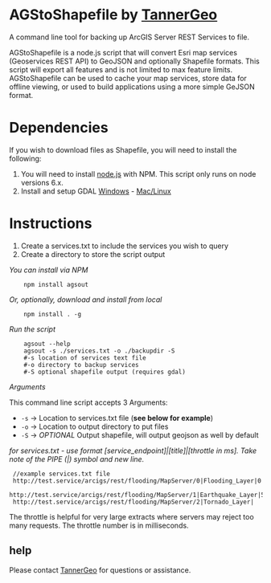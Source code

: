 # AGStoShapefile by [TannerGeo](http://tannergeo.com)

A command line tool for backing up ArcGIS Server REST Services to file.

AGStoShapefile is a node.js script that will convert Esri map services (Geoservices REST API) to GeoJSON and optionally Shapefile formats.  This script will export all features and is not limited to max feature limits.  AGStoShapefile can be used to cache your map services, store data for offline viewing, or used to build applications using a more simple GeJSON format.

# Dependencies

If you wish to download files as Shapefile, you will need to install the following:

1. You will need to install [node.js](https://nodejs.org/en/) with NPM. This script only runs on node versions 6.x.
2. Install and setup GDAL [Windows](http://sandbox.idre.ucla.edu/sandbox/tutorials/installing-gdal-for-windows) - [Mac/Linux](https://www.mapbox.com/tilemill/docs/guides/gdal/)

# Instructions

1. Create a services.txt to include the services you wish to query
2. Create a directory to store the script output

*You can install via NPM*

```
    npm install agsout
```

*Or, optionally, download and install from local*

```
    npm install . -g
```

*Run the script*
```
    agsout --help
    agsout -s ./services.txt -o ./backupdir -S
    #-s location of services text file
    #-o directory to backup services
    #-S optional shapefile output (requires gdal)
```

*Arguments*

This command line script accepts 3 Arguments:

+ `-s` -> Location to services.txt file (**see below for example**)
+ `-o` -> Location to output directory to put files
+ `-S` -> *OPTIONAL* Output shapefile, will output geojson as well by default

*for services.txt - use format [service_endpoint]|[title]|[throttle in ms].  Take note of the PIPE (|) symbol and new line.*
```
 //example services.txt file
 http://test.service/arcigs/rest/flooding/MapServer/0|Flooding_Layer|0
 http://test.service/arcigs/rest/flooding/MapServer/1|Earthquake_Layer|5000
 http://test.service/arcigs/rest/flooding/MapServer/2|Tornado_Layer|
```

The throttle is helpful for very large extracts where servers may reject too many requests.
The throttle number is in milliseconds.


## help

Please contact [TannerGeo](http://tannergeo.com) for questions or assistance.
